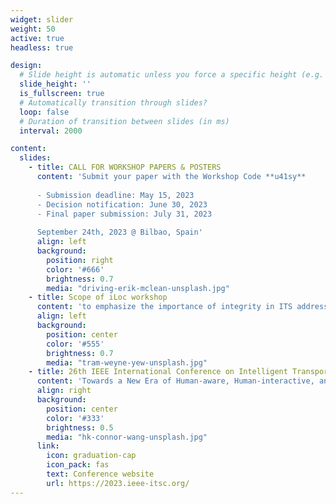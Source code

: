 ```yaml
---
widget: slider
weight: 50
active: true
headless: true

design:
  # Slide height is automatic unless you force a specific height (e.g. '400px')
  slide_height: ''
  is_fullscreen: true
  # Automatically transition through slides?
  loop: false
  # Duration of transition between slides (in ms)
  interval: 2000

content:
  slides:
    - title: CALL FOR WORKSHOP PAPERS & POSTERS
      content: 'Submit your paper with the Workshop Code **u41sy**
      
      - Submission deadline: May 15, 2023
      - Decision notification: June 30, 2023
      - Final paper submission: July 31, 2023
      
      September 24th, 2023 @ Bilbao, Spain'
      align: left
      background:
        position: right
        color: '#666'
        brightness: 0.7
        media: "driving-erik-mclean-unsplash.jpg"
    - title: Scope of iLoc workshop
      content: 'to emphasize the importance of integrity in ITS addressing the scientific challenges with respect to the management of localization integrity for vehicle navigation in complex traffic environments including its use as part of perception tasks.'
      align: left
      background:
        position: center
        color: '#555'
        brightness: 0.7
        media: "tram-weyne-yew-unsplash.jpg"
    - title: 26th IEEE International Conference on Intelligent Transportation Systems
      content: 'Towards a New Era of Human-aware, Human-interactive, and Human-friendly ITS'
      align: right
      background:
        position: center
        color: '#333'
        brightness: 0.5
        media: "hk-connor-wang-unsplash.jpg"
      link:
        icon: graduation-cap
        icon_pack: fas
        text: Conference website
        url: https://2023.ieee-itsc.org/
---
```

